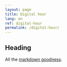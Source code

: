 ```yaml
---
layout: page
title: Digital hour
lang: en
ref: digital-hour
permalink: /digital-hour/
---
```


## Heading
All the [markdown goodness](https://www.markdownguide.org/basic-syntax).



